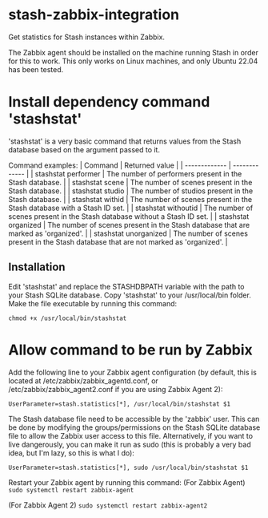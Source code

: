 # stash-zabbix-integration
Get statistics for Stash instances within Zabbix.

The Zabbix agent should be installed on the machine running Stash in order for this to work. This only works on Linux machines, and only Ubuntu 22.04 has been tested.

# Install dependency command 'stashstat'
'stashstat' is a very basic command that returns values from the Stash database based on the argument passed to it.

Command examples:
| Command  | Returned value |
| ------------- | ------------- |
| stashstat performer  | The number of performers present in the Stash database.  |
| stashstat scene | The number of scenes present in the Stash database.  |
| stashstat studio | The number of studios present in the Stash database.  |
| stashstat withid | The number of scenes present in the Stash database with a Stash ID set.  |
| stashstat withoutid | The number of scenes present in the Stash database without a Stash ID set.  |
| stashstat organized | The number of scenes present in the Stash database that are marked as 'organized'.  |
| stashstat unorganized | The number of scenes present in the Stash database that are not marked as 'organized'.  |

## Installation
Edit 'stashstat' and replace the STASHDBPATH variable with the path to your Stash SQLite database. Copy 'stashstat' to your /usr/local/bin folder. Make the file executable by running this command:
```
chmod +x /usr/local/bin/stashstat
```

# Allow command to be run by Zabbix
Add the following line to your Zabbix agent configuration (by default, this is located at /etc/zabbix/zabbix_agentd.conf, or /etc/zabbix/zabbix_agent2.conf if you are using Zabbix Agent 2):
```
UserParameter=stash.statistics[*], /usr/local/bin/stashstat $1
```

The Stash database file need to be accessible by the 'zabbix' user. This can be done by modifying the groups/permissions on the Stash SQLite database file to allow the Zabbix user access to this file. Alternatively, if you want to live dangerously, you can make it run as sudo (this is probably a very bad idea, but I'm lazy, so this is what I do):
```
UserParameter=stash.statistics[*], sudo /usr/local/bin/stashstat $1
```

Restart your Zabbix agent by running this command:
(For Zabbix Agent)
```sudo systemctl restart zabbix-agent```

(For Zabbix Agent 2)
```sudo systemctl restart zabbix-agent2```
